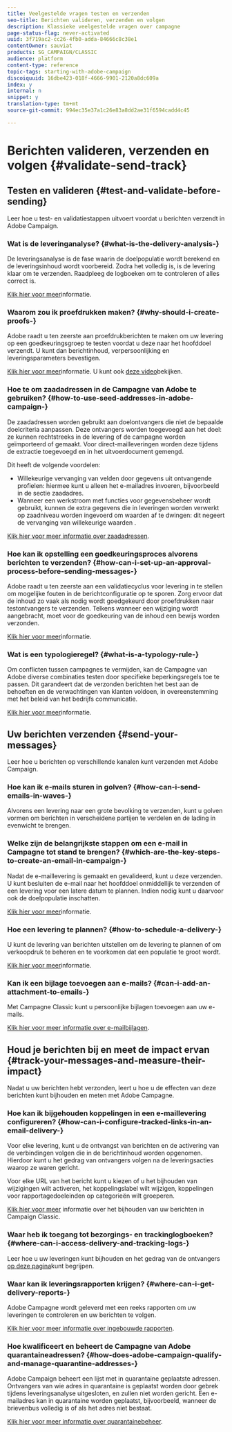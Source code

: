```yaml
---
title: Veelgestelde vragen testen en verzenden
seo-title: Berichten valideren, verzenden en volgen
description: Klassieke veelgestelde vragen over campagne
page-status-flag: never-activated
uuid: 3f719ac2-cc26-4fb0-adda-84666c8c38e1
contentOwner: sauviat
products: SG_CAMPAIGN/CLASSIC
audience: platform
content-type: reference
topic-tags: starting-with-adobe-campaign
discoiquuid: 16dbe423-018f-4666-9901-2120a8dc609a
index: y
internal: n
snippet: y
translation-type: tm+mt
source-git-commit: 994ec35e37a1c26e83a8dd2ae31f6594cadd4c45

---
```



# Berichten valideren, verzenden en volgen {#validate-send-track}

## Testen en valideren {#test-and-validate-before-sending}

Leer hoe u test- en validatiestappen uitvoert voordat u berichten verzendt in Adobe Campaign.

### Wat is de leveringanalyse? {#what-is-the-delivery-analysis-}

De leveringsanalyse is de fase waarin de doelpopulatie wordt berekend en de leveringsinhoud wordt voorbereid. Zodra het volledig is, is de levering klaar om te verzenden. Raadpleeg de logboeken om te controleren of alles correct is.

[Klik hier voor meer](../../delivery/using/steps-validating-the-delivery.md)informatie.

### Waarom zou ik proefdrukken maken? {#why-should-i-create-proofs-}

Adobe raadt u ten zeerste aan proefdrukberichten te maken om uw levering op een goedkeuringsgroep te testen voordat u deze naar het hoofddoel verzendt. U kunt dan berichtinhoud, verpersoonlijking en leveringsparameters bevestigen.

[Klik hier voor meer](../../delivery/using/steps-validating-the-delivery.md#sending-a-proof)informatie. U kunt ook [deze video](https://docs.adobe.com/content/help/en/campaign-learn/campaign-classic-tutorials/getting-started/managing-seed-and-proofs.html)bekijken.

### Hoe te om zaadadressen in de Campagne van Adobe te gebruiken? {#how-to-use-seed-addresses-in-adobe-campaign-}

De zaadadressen worden gebruikt aan doelontvangers die niet de bepaalde doelcriteria aanpassen. Deze ontvangers worden toegevoegd aan het doel: ze kunnen rechtstreeks in de levering of de campagne worden geïmporteerd of gemaakt. Voor direct-mailleveringen worden deze tijdens de extractie toegevoegd en in het uitvoerdocument gemengd.

Dit heeft de volgende voordelen:

* Willekeurige vervanging van velden door gegevens uit ontvangende profielen: hiermee kunt u alleen het e-mailadres invoeren, bijvoorbeeld in de sectie zaadadres.
* Wanneer een werkstroom met functies voor gegevensbeheer wordt gebruikt, kunnen de extra gegevens die in leveringen worden verwerkt op zaadniveau worden ingevoerd om waarden af te dwingen: dit negeert de vervanging van willekeurige waarden .

[Klik hier voor meer informatie over zaadadressen](../../delivery/using/about-seed-addresses.md).

### Hoe kan ik opstelling een goedkeuringsproces alvorens berichten te verzenden? {#how-can-i-set-up-an-approval-process-before-sending-messages-}

Adobe raadt u ten zeerste aan een validatiecyclus voor levering in te stellen om mogelijke fouten in de berichtconfiguratie op te sporen. Zorg ervoor dat de inhoud zo vaak als nodig wordt goedgekeurd door proefdrukken naar testontvangers te verzenden. Telkens wanneer een wijziging wordt aangebracht, moet voor de goedkeuring van de inhoud een bewijs worden verzonden.

[Klik hier voor meer](../../delivery/using/steps-validating-the-delivery.md#sending-a-proof)informatie.

### Wat is een typologieregel? {#what-is-a-typology-rule-}

Om conflicten tussen campagnes te vermijden, kan de Campagne van Adobe diverse combinaties testen door specifieke beperkingsregels toe te passen. Dit garandeert dat de verzonden berichten het best aan de behoeften en de verwachtingen van klanten voldoen, in overeenstemming met het beleid van het bedrijfs communicatie.

[Klik hier voor meer](../../campaign/using/about-campaign-typologies.md)informatie.

## Uw berichten verzenden {#send-your-messages}

Leer hoe u berichten op verschillende kanalen kunt verzenden met Adobe Campaign.

### Hoe kan ik e-mails sturen in golven? {#how-can-i-send-emails-in-waves-}

Alvorens een levering naar een grote bevolking te verzenden, kunt u golven [](../../delivery/using/steps-sending-the-delivery.md#sending-using-multiple-waves) vormen om berichten in verscheidene partijen te verdelen en de lading in evenwicht te brengen.

### Welke zijn de belangrijkste stappen om een e-mail in Campagne tot stand te brengen? {#which-are-the-key-steps-to-create-an-email-in-campaign-}

Nadat de e-maillevering is gemaakt en gevalideerd, kunt u deze verzenden. U kunt besluiten de e-mail naar het hoofddoel onmiddellijk te verzenden of een levering voor een latere datum te plannen. Indien nodig kunt u daarvoor ook de doelpopulatie inschatten.

[Klik hier voor meer](../../delivery/using/steps-validating-the-delivery.md#sending-a-proof)informatie.

### Hoe een levering te plannen? {#how-to-schedule-a-delivery-}

U kunt de levering van berichten uitstellen om de levering te plannen of om verkoopdruk te beheren en te voorkomen dat een populatie te groot wordt.

[Klik hier voor meer](../../delivery/using/steps-sending-the-delivery.md#scheduling-the-delivery-sending)informatie.

### Kan ik een bijlage toevoegen aan e-mails? {#can-i-add-an-attachment-to-emails-}

Met Campagne Classic kunt u persoonlijke bijlagen toevoegen aan uw e-mails.

[Klik hier voor meer informatie over e-mailbijlagen](../../delivery/using/attaching-files.md).

## Houd je berichten bij en meet de impact ervan {#track-your-messages-and-measure-their-impact}

Nadat u uw berichten hebt verzonden, leert u hoe u de effecten van deze berichten kunt bijhouden en meten met Adobe Campagne.

### Hoe kan ik bijgehouden koppelingen in een e-maillevering configureren? {#how-can-i-configure-tracked-links-in-an-email-delivery-}

Voor elke levering, kunt u de ontvangst van berichten en de activering van de verbindingen volgen die in de berichtinhoud worden opgenomen. Hierdoor kunt u het gedrag van ontvangers volgen na de leveringsacties waarop ze waren gericht.

Voor elke URL van het bericht kunt u kiezen of u het bijhouden van wijzigingen wilt activeren, het koppelingslabel wilt wijzigen, koppelingen voor rapportagedoeleinden op categorieën wilt groeperen.

[Klik hier voor meer](../../delivery/using/about-message-tracking.md) informatie over het bijhouden van uw berichten in Campaign Classic.

### Waar heb ik toegang tot bezorgings- en trackinglogboeken? {#where-can-i-access-delivery-and-tracking-logs-}

Leer hoe u uw leveringen kunt bijhouden en het gedrag van de ontvangers [op deze pagina](../../delivery/using/monitoring-a-delivery.md)kunt begrijpen.

### Waar kan ik leveringsrapporten krijgen? {#where-can-i-get-delivery-reports-}

Adobe Campagne wordt geleverd met een reeks rapporten om uw leveringen te controleren en uw berichten te volgen.

[Klik hier voor meer informatie over ingebouwde rapporten](../../reporting/using/reports-on-deliveries.md#delivery-reports).

### Hoe kwalificeert en beheert de Campagne van Adobe quarantaineadressen? {#how-does-adobe-campaign-qualify-and-manage-quarantine-addresses-}

Adobe Campaign beheert een lijst met in quarantaine geplaatste adressen. Ontvangers van wie adres in quarantaine is geplaatst worden door gebrek tijdens leveringsanalyse uitgesloten, en zullen niet worden gericht. Een e-mailadres kan in quarantaine worden geplaatst, bijvoorbeeld, wanneer de brievenbus volledig is of als het adres niet bestaat.

[Klik hier voor meer informatie over quarantainebeheer](../../delivery/using/understanding-quarantine-management.md).

